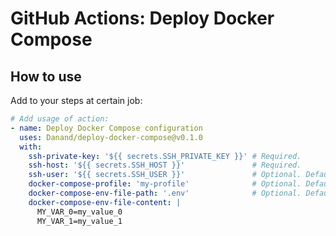 # GitHub Actions: Deploy Docker Compose

## How to use

Add to your steps at certain job:

```yaml
# Add usage of action:
- name: Deploy Docker Compose configuration
  uses: Danand/deploy-docker-compose@v0.1.0
  with:
    ssh-private-key: '${{ secrets.SSH_PRIVATE_KEY }}' # Required.
    ssh-host: '${{ secrets.SSH_HOST }}'               # Required.
    ssh-user: '${{ secrets.SSH_USER }}'               # Optional. Default: 'root'
    docker-compose-profile: 'my-profile'              # Optional. Default: ''
    docker-compose-env-file-path: '.env'              # Optional. Default: ''
    docker-compose-env-file-content: |
      MY_VAR_0=my_value_0
      MY_VAR_1=my_value_1
```
